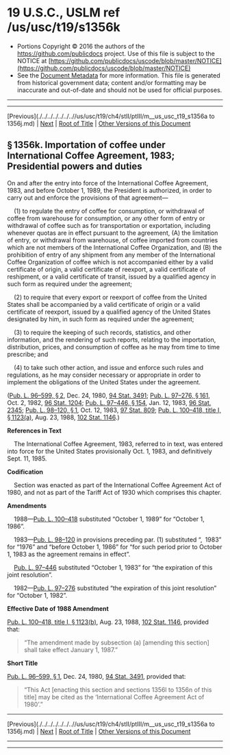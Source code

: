 ---
---

# 19 U.S.C., USLM ref /us/usc/t19/s1356k

* Portions Copyright © 2016 the authors of the https://github.com/publicdocs project.
  Use of this file is subject to the NOTICE at [https://github.com/publicdocs/uscode/blob/master/NOTICE](https://github.com/publicdocs/uscode/blob/master/NOTICE)
* See the [Document Metadata](././../../../../../..//README.md) for more information.
  This file is generated from historical government data; content and/or formatting may be inaccurate and out-of-date and should not be used for official purposes.

----------
----------

[Previous](./../../../../../..//us/usc/t19/ch4/stII/ptIII/m__us_usc_t19_s1356a to 1356j.md) | [Next](./../../../../../..//us/usc/t19/ch4/stII/ptIII/m__us_usc_t19_s1356l.md) | [Root of Title](./../../../../../../) | [Other Versions of this Document](https://publicdocs.github.io/go/links?ns=uslm&ref=%2Fus%2Fusc%2Ft19%2Fs1356k)

## § 1356k. Importation of coffee under International Coffee Agreement, 1983; Presidential powers and duties

On and after the entry into force of the International Coffee Agreement, 1983, and before October 1, 1989, the President is authorized, in order to carry out and enforce the provisions of that agreement—

    (1) to regulate the entry of coffee for consumption, or withdrawal of coffee from warehouse for consumption, or any other form of entry or withdrawal of coffee such as for transportation or exportation, including whenever quotas are in effect pursuant to the agreement, (A) the limitation of entry, or withdrawal from warehouse, of coffee imported from countries which are not members of the International Coffee Organization, and (B) the prohibition of entry of any shipment from any member of the International Coffee Organization of coffee which is not accompanied either by a valid certificate of origin, a valid certificate of reexport, a valid certificate of reshipment, or a valid certificate of transit, issued by a qualified agency in such form as required under the agreement;

    (2) to require that every export or reexport of coffee from the United States shall be accompanied by a valid certificate of origin or a valid certificate of reexport, issued by a qualified agency of the United States designated by him, in such form as required under the agreement;

    (3) to require the keeping of such records, statistics, and other information, and the rendering of such reports, relating to the importation, distribution, prices, and consumption of coffee as he may from time to time prescribe; and

    (4) to take such other action, and issue and enforce such rules and regulations, as he may consider necessary or appropriate in order to implement the obligations of the United States under the agreement.

([Pub. L. 96–599, § 2][/us/pl/96/599/s2], Dec. 24, 1980, [94 Stat. 3491][/us/stat/94/3491]; [Pub. L. 97–276, § 161][/us/pl/97/276/s161], Oct. 2, 1982, [96 Stat. 1204][/us/stat/96/1204]; [Pub. L. 97–446, § 154][/us/pl/97/446/s154], Jan. 12, 1983, [96 Stat. 2345][/us/stat/96/2345]; [Pub. L. 98–120, § 1][/us/pl/98/120/s1], Oct. 12, 1983, [97 Stat. 809][/us/stat/97/809]; [Pub. L. 100–418, title I, § 1123(a)][/us/pl/100/418/s1123/a], Aug. 23, 1988, [102 Stat. 1146][/us/stat/102/1146].)

 __References in Text__ 

    The International Coffee Agreement, 1983, referred to in text, was entered into force for the United States provisionally Oct. 1, 1983, and definitively Sept. 11, 1985.

 __Codification__ 

    Section was enacted as part of the International Coffee Agreement Act of 1980, and not as part of the Tariff Act of 1930 which comprises this chapter.

 __Amendments__ 

    1988—[Pub. L. 100–418][/us/pl/100/418] substituted “October 1, 1989” for “October 1, 1986”.

    1983—[Pub. L. 98–120][/us/pl/98/120] in provisions preceding par. (1) substituted “, 1983” for “1976” and “before October 1, 1986” for “for such period prior to October 1, 1983 as the agreement remains in effect”.

    [Pub. L. 97–446][/us/pl/97/446] substituted “October 1, 1983” for “the expiration of this joint resolution”.

    1982—[Pub. L. 97–276][/us/pl/97/276] substituted “the expiration of this joint resolution” for “October 1, 1982”.

 __Effective Date of 1988 Amendment__ 

[Pub. L. 100–418, title I, § 1123(b)][/us/pl/100/418/s1123/b], Aug. 23, 1988, [102 Stat. 1146][/us/stat/102/1146], provided that: 

> “The amendment made by subsection (a) \[amending this section\] shall take effect January 1, 1987.”

 __Short Title__ 

[Pub. L. 96–599, § 1][/us/pl/96/599/s1], Dec. 24, 1980, [94 Stat. 3491][/us/stat/94/3491], provided that: 

> “This Act \[enacting this section and sections 1356l to 1356n of this title\] may be cited as the ‘International Coffee Agreement Act of 1980’.”

----------

[Previous](./../../../../../..//us/usc/t19/ch4/stII/ptIII/m__us_usc_t19_s1356a to 1356j.md) | [Next](./../../../../../..//us/usc/t19/ch4/stII/ptIII/m__us_usc_t19_s1356l.md) | [Root of Title](./../../../../../../) | [Other Versions of this Document](https://publicdocs.github.io/go/links?ns=uslm&ref=%2Fus%2Fusc%2Ft19%2Fs1356k)

----------
----------

[/us/pl/96/599/s2]: https://publicdocs.github.io/go/links?ns=uslm&ref=%2Fus%2Fpl%2F96%2F599%2Fs2
[/us/stat/94/3491]: https://publicdocs.github.io/go/links?ns=uslm&ref=%2Fus%2Fstat%2F94%2F3491
[/us/pl/97/276/s161]: https://publicdocs.github.io/go/links?ns=uslm&ref=%2Fus%2Fpl%2F97%2F276%2Fs161
[/us/stat/96/1204]: https://publicdocs.github.io/go/links?ns=uslm&ref=%2Fus%2Fstat%2F96%2F1204
[/us/pl/97/446/s154]: https://publicdocs.github.io/go/links?ns=uslm&ref=%2Fus%2Fpl%2F97%2F446%2Fs154
[/us/stat/96/2345]: https://publicdocs.github.io/go/links?ns=uslm&ref=%2Fus%2Fstat%2F96%2F2345
[/us/pl/98/120/s1]: https://publicdocs.github.io/go/links?ns=uslm&ref=%2Fus%2Fpl%2F98%2F120%2Fs1
[/us/stat/97/809]: https://publicdocs.github.io/go/links?ns=uslm&ref=%2Fus%2Fstat%2F97%2F809
[/us/pl/100/418/s1123/a]: https://publicdocs.github.io/go/links?ns=uslm&ref=%2Fus%2Fpl%2F100%2F418%2Fs1123%2Fa
[/us/stat/102/1146]: https://publicdocs.github.io/go/links?ns=uslm&ref=%2Fus%2Fstat%2F102%2F1146
[/us/pl/100/418]: https://publicdocs.github.io/go/links?ns=uslm&ref=%2Fus%2Fpl%2F100%2F418
[/us/pl/98/120]: https://publicdocs.github.io/go/links?ns=uslm&ref=%2Fus%2Fpl%2F98%2F120
[/us/pl/97/446]: https://publicdocs.github.io/go/links?ns=uslm&ref=%2Fus%2Fpl%2F97%2F446
[/us/pl/97/276]: https://publicdocs.github.io/go/links?ns=uslm&ref=%2Fus%2Fpl%2F97%2F276
[/us/pl/100/418/s1123/b]: https://publicdocs.github.io/go/links?ns=uslm&ref=%2Fus%2Fpl%2F100%2F418%2Fs1123%2Fb
[/us/stat/102/1146]: https://publicdocs.github.io/go/links?ns=uslm&ref=%2Fus%2Fstat%2F102%2F1146
[/us/pl/96/599/s1]: https://publicdocs.github.io/go/links?ns=uslm&ref=%2Fus%2Fpl%2F96%2F599%2Fs1
[/us/stat/94/3491]: https://publicdocs.github.io/go/links?ns=uslm&ref=%2Fus%2Fstat%2F94%2F3491


